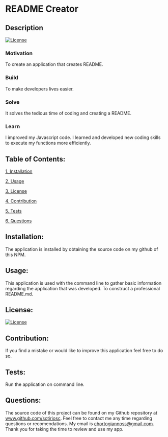 # README Creator

## Description

[![License](https://img.shields.io/badge/License-Boost_1.0-lightblue.svg)](https://www.boost.org/LICENSE_1_0.txt)

### Motivation

To create an application that creates README.

### Build

To make developers lives easier.

### Solve

It solves the tedious time of coding and creating a README.

### Learn

I improved my Javascript code. I learned and developed new coding skills to execute my functions more efficiently. 

## Table of Contents:

[1. Installation](#Installation)

[2. Usage](#Usage)

[3. License](#License)

[4. Contribution](#Contribution)

[5. Tests](#Tests)

[6. Questions](#Questions)
        
## Installation:

The application is installed by obtaining the source code on my github of this NPM.

## Usage:

This application is used with the command line to gather basic information regarding the application that was developed. To construct a professional README.md.

## License:


[![License](https://img.shields.io/badge/License-Boost_1.0-lightblue.svg)](https://www.boost.org/LICENSE_1_0.txt)

## Contribution:

If you find a mistake or would like to improve this application feel free to do so. 

## Tests:

Run the application on command line.

## Questions:

The source code of this project can be found on my Github repository at www.github.com/sotiriosc. Feel free to contact 
me any time regarding questions or recomendations. My email is chortogiannoss@gmail.com. Thank you for taking the time to review and use my app. 

        